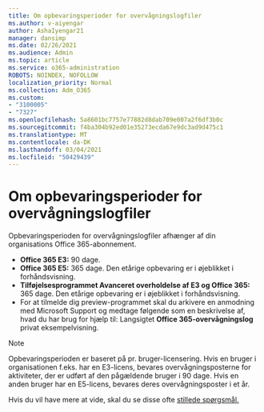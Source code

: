 ```yaml
---
title: Om opbevaringsperioder for overvågningslogfiler
ms.author: v-aiyengar
author: AshaIyengar21
manager: dansimp
ms.date: 02/26/2021
ms.audience: Admin
ms.topic: article
ms.service: o365-administration
ROBOTS: NOINDEX, NOFOLLOW
localization_priority: Normal
ms.collection: Adm_O365
ms.custom:
- "3100005"
- "7327"
ms.openlocfilehash: 5a8601bc7757e77882d8dab709e007a2f6df3b0c
ms.sourcegitcommit: f4ba304b92ed01e35273ecda67e9dc3ad9d475c1
ms.translationtype: MT
ms.contentlocale: da-DK
ms.lasthandoff: 03/04/2021
ms.locfileid: "50429439"
---
```

# <a name="about-audit-logs-retention-periods"></a>Om opbevaringsperioder for overvågningslogfiler

Opbevaringsperioden for overvågningslogfiler afhænger af din organisations Office 365-abonnement.

- **Office 365 E3:** 90 dage.
- **Office 365 E5:** 365 dage. Den etårige opbevaring er i øjeblikket i forhåndsvisning.
- **Tilføjelsesprogrammet Avanceret overholdelse af E3 og Office 365:** 365 dage. Den etårige opbevaring er i øjeblikket i forhåndsvisning.
- For at tilmelde dig preview-programmet skal du arkivere en anmodning med Microsoft Support og medtage følgende som en beskrivelse af, hvad du har brug for hjælp til: Langsigtet **Office 365-overvågningslog** privat eksempelvisning.
> [!NOTE]
> Opbevaringsperioden er baseret på pr. bruger-licensering. Hvis en bruger i organisationen f.eks. har en E3-licens, bevares overvågningsposterne for aktiviteter, der er udført af den pågældende bruger i 90 dage. Hvis en anden bruger har en E5-licens, bevares deres overvågningsposter i et år.

Hvis du vil have mere at vide, skal du se disse ofte [stillede spørgsmål.](https://go.microsoft.com/fwlink/?linkid=2115336)